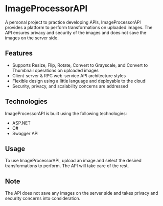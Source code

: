 # ImageProcessorAPI

A personal project to practice developing APIs, ImageProcessorAPI provides a platform to perform transformations on uploaded images. The API ensures privacy and security of the images and does not save the images on the server side.

## Features

- Supports Resize, Flip, Rotate, Convert to Grayscale, and Convert to Thumbnail operations on uploaded images
- Client-server & RPC web-service API architecture styles
- Flexible design using a little language and deployable to the cloud
- Security, privacy, and scalability concerns are addressed

## Technologies

ImageProcessorAPI is built using the following technologies:

- ASP.NET
- C#
- Swagger API

## Usage

To use ImageProcessorAPI, upload an image and select the desired transformations to perform. The API will take care of the rest.

## Note

The API does not save any images on the server side and takes privacy and security concerns into consideration.
